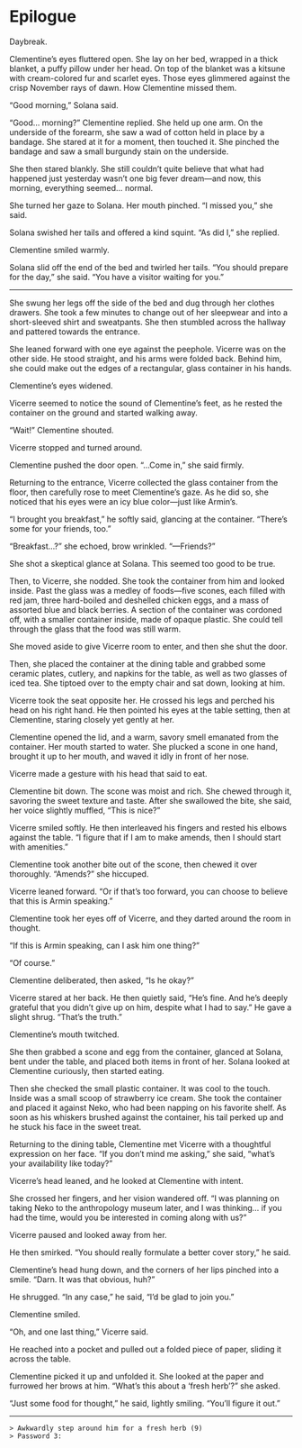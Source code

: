 # Epilogue

Daybreak.

Clementine’s eyes fluttered open. She lay on her bed, wrapped in a thick blanket, a puffy pillow under her head. On top of the blanket was a kitsune with cream-colored fur and scarlet eyes. Those eyes glimmered against the crisp November rays of dawn. How Clementine missed them.

“Good morning,” Solana said.

“Good… morning?” Clementine replied. She held up one arm. On the underside of the forearm, she saw a wad of cotton held in place by a bandage. She stared at it for a moment, then touched it. She pinched the bandage and saw a small burgundy stain on the underside.

She then stared blankly. She still couldn’t quite believe that what had happened just yesterday wasn’t one big fever dream—and now, this morning, everything seemed… normal.

She turned her gaze to Solana. Her mouth pinched. “I missed you,” she said.

Solana swished her tails and offered a kind squint. “As did I,” she replied.

Clementine smiled warmly.

Solana slid off the end of the bed and twirled her tails. “You should prepare for the day,” she said. “You have a visitor waiting for you.”

---

She swung her legs off the side of the bed and dug through her clothes drawers. She took a few minutes to change out of her sleepwear and into a short-sleeved shirt and sweatpants. She then stumbled across the hallway and pattered towards the entrance.

She leaned forward with one eye against the peephole. Vicerre was on the other side. He stood straight, and his arms were folded back. Behind him, she could make out the edges of a rectangular, glass container in his hands.

Clementine’s eyes widened.

Vicerre seemed to notice the sound of Clementine’s feet, as he rested the container on the ground and started walking away.

“Wait!” Clementine shouted.

Vicerre stopped and turned around.

Clementine pushed the door open. “…Come in,” she said firmly.

Returning to the entrance, Vicerre collected the glass container from the floor, then carefully rose to meet Clementine’s gaze. As he did so, she noticed that his eyes were an icy blue color—just like Armin’s.

“I brought you breakfast,” he softly said, glancing at the container. “There’s some for your friends, too.”

“Breakfast…?” she echoed, brow wrinkled. “—Friends?”

She shot a skeptical glance at Solana. This seemed too good to be true.

Then, to Vicerre, she nodded. She took the container from him and looked inside. Past the glass was a medley of foods—five scones, each filled with red jam, three hard-boiled and deshelled chicken eggs, and a mass of assorted blue and black berries. A section of the container was cordoned off, with a smaller container inside, made of opaque plastic. She could tell through the glass that the food was still warm.

She moved aside to give Vicerre room to enter, and then she shut the door.

Then, she placed the container at the dining table and grabbed some ceramic plates, cutlery, and napkins for the table, as well as two glasses of iced tea. She tiptoed over to the empty chair and sat down, looking at him.

Vicerre took the seat opposite her. He crossed his legs and perched his head on his right hand. He then pointed his eyes at the table setting, then at Clementine, staring closely yet gently at her.

Clementine opened the lid, and a warm, savory smell emanated from the container. Her mouth started to water. She plucked a scone in one hand, brought it up to her mouth, and waved it idly in front of her nose.

Vicerre made a gesture with his head that said to eat.

Clementine bit down. The scone was moist and rich. She chewed through it, savoring the sweet texture and taste. After she swallowed the bite, she said, her voice slightly muffled, “This is nice?”

Vicerre smiled softly. He then interleaved his fingers and rested his elbows against the table. “I figure that if I am to make amends, then I should start with amenities.”

Clementine took another bite out of the scone, then chewed it over thoroughly. “Amends?” she hiccuped.

Vicerre leaned forward. “Or if that’s too forward, you can choose to believe that this is Armin speaking.”

Clementine took her eyes off of Vicerre, and they darted around the room in thought.

“If this is Armin speaking, can I ask him one thing?”

“Of course.”

Clementine deliberated, then asked, “Is he okay?”

Vicerre stared at her back. He then quietly said, “He’s fine. And he’s deeply grateful that you didn’t give up on him, despite what I had to say.” He gave a slight shrug. “That’s the truth.”

Clementine’s mouth twitched.

She then grabbed a scone and egg from the container, glanced at Solana, bent under the table, and placed both items in front of her. Solana looked at Clementine curiously, then started eating.

Then she checked the small plastic container. It was cool to the touch. Inside was a small scoop of strawberry ice cream. She took the container and placed it against Neko, who had been napping on his favorite shelf. As soon as his whiskers brushed against the container, his tail perked up and he stuck his face in the sweet treat.

Returning to the dining table, Clementine met Vicerre with a thoughtful expression on her face. “If you don’t mind me asking,” she said, “what’s your availability like today?”

Vicerre’s head leaned, and he looked at Clementine with intent.

She crossed her fingers, and her vision wandered off. “I was planning on taking Neko to the anthropology museum later, and I was thinking… if you had the time, would you be interested in coming along with us?”

Vicerre paused and looked away from her.

He then smirked. “You should really formulate a better cover story,” he said.

Clementine’s head hung down, and the corners of her lips pinched into a smile. “Darn. It was that obvious, huh?”

He shrugged. “In any case,” he said, “I’d be glad to join you.”

Clementine smiled.

“Oh, and one last thing,” Vicerre said.

He reached into a pocket and pulled out a folded piece of paper, sliding it across the table.

Clementine picked it up and unfolded it. She looked at the paper and furrowed her brows at him. “What’s this about a ‘fresh herb’?” she asked.

“Just some food for thought,” he said, lightly smiling. “You’ll figure it out.”

---

    > Awkwardly step around him for a fresh herb (9)
    > Password 3:
